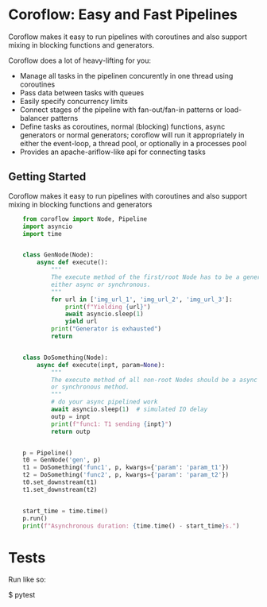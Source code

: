 # Coroflow: Easy and Fast Pipelines

Coroflow makes it easy to run pipelines with coroutines and also support mixing
in blocking functions and generators.

Coroflow does a lot of heavy-lifting for you:

* Manage all tasks in the pipelinen concurently in one thread using coroutines
* Pass data between tasks with queues
* Easily specify concurrency limits
* Connect stages of the pipeline with fan-out/fan-in patterns or load-balancer patterns
* Define tasks as coroutines, normal (blocking) functions, async generators or normal generators; coroflow will run it appropriately 
  in either the event-loop, a thread pool, or optionally in a processes pool
* Provides an apache-ariflow-like api for connecting tasks



## Getting Started


Coroflow makes it easy to run pipelines with coroutines and also support mixing
in blocking functions and generators

```python
    from coroflow import Node, Pipeline
    import asyncio
    import time


    class GenNode(Node):
        async def execute():
            """
            The execute method of the first/root Node has to be a generator,
            either async or synchronous.
            """
            for url in ['img_url_1', 'img_url_2', 'img_url_3']:
                print(f"Yielding {url}")
                await asyncio.sleep(1)
                yield url
            print("Generator is exhausted")
            return


    class DoSomething(Node):
        async def execute(inpt, param=None):
            """
            The execute method of all non-root Nodes should be a async
            or synchronous method.
            """
            # do your async pipelined work
            await asyncio.sleep(1)  # simulated IO delay
            outp = inpt
            print(f"func1: T1 sending {inpt}")
            return outp


    p = Pipeline()
    t0 = GenNode('gen', p)
    t1 = DoSomething('func1', p, kwargs={'param': 'param_t1'})
    t2 = DoSomething('func2', p, kwargs={'param': 'param_t2'})
    t0.set_downstream(t1)
    t1.set_downstream(t2)


    start_time = time.time()
    p.run()
    print(f"Asynchronous duration: {time.time() - start_time}s.")
```

# Tests

Run like so:

$ pytest